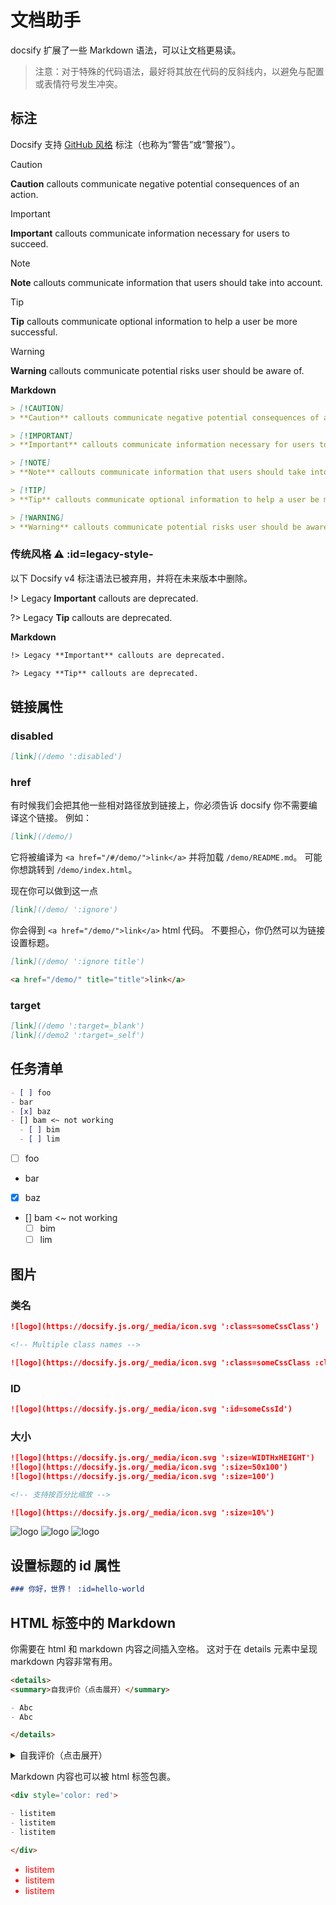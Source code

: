 # 文档助手

docsify 扩展了一些 Markdown 语法，可以让文档更易读。

> 注意：对于特殊的代码语法，最好将其放在代码的反斜线内，以避免与配置或表情符号发生冲突。

## 标注

Docsify 支持 [GitHub 风格](https://docs.github.com/en/get-started/writing-on-github/getting-started-with-writing-and-formatting-on-github/basic-writing-and-formatting-syntax#alerts) 标注（也称为“警告”或“警报”）。

<!-- prettier-ignore -->

> [!CAUTION]
> **Caution** callouts communicate negative potential consequences of an action.

<!-- prettier-ignore -->

> [!IMPORTANT]
> **Important** callouts communicate information necessary for users to succeed.

<!-- prettier-ignore -->

> [!NOTE]
> **Note** callouts communicate information that users should take into account.

<!-- prettier-ignore -->

> [!TIP]
> **Tip** callouts communicate optional information to help a user be more successful.

<!-- prettier-ignore -->

> [!WARNING]
> **Warning** callouts communicate potential risks user should be aware of.

**Markdown**

<!-- prettier-ignore -->

```markdown
> [!CAUTION]
> **Caution** callouts communicate negative potential consequences of an action.

> [!IMPORTANT]
> **Important** callouts communicate information necessary for users to succeed.

> [!NOTE]
> **Note** callouts communicate information that users should take into account.

> [!TIP]
> **Tip** callouts communicate optional information to help a user be more successful.

> [!WARNING]
> **Warning** callouts communicate potential risks user should be aware of.
```

### 传统风格 ⚠️ :id=legacy-style-

以下 Docsify v4 标注语法已被弃用，并将在未来版本中删除。

!> Legacy **Important** callouts are deprecated.

?> Legacy **Tip** callouts are deprecated.

**Markdown**

```markdown
!> Legacy **Important** callouts are deprecated.

?> Legacy **Tip** callouts are deprecated.
```

## 链接属性

### disabled

```markdown
[link](/demo ':disabled')
```

### href

有时候我们会把其他一些相对路径放到链接上，你必须告诉 docsify 你不需要编译这个链接。 例如：

```markdown
[link](/demo/)
```

它将被编译为 `<a href="/#/demo/">link</a>` 并将加载 `/demo/README.md`。 可能你想跳转到 `/demo/index.html`。

现在你可以做到这一点

```markdown
[link](/demo/ ':ignore')
```

你会得到 `<a href="/demo/">link</a>` html 代码。 不要担心，你仍然可以为链接设置标题。

```markdown
[link](/demo/ ':ignore title')

<a href="/demo/" title="title">link</a>
```

### target

```markdown
[link](/demo ':target=_blank')
[link](/demo2 ':target=_self')
```

## 任务清单

```markdown
- [ ] foo
- bar
- [x] baz
- [] bam <~ not working
  - [ ] bim
  - [ ] lim
```

- [ ] foo
- bar
- [x] baz
- [] bam <~ not working
  - [ ] bim
  - [ ] lim

## 图片

### 类名

```markdown
![logo](https://docsify.js.org/_media/icon.svg ':class=someCssClass')

<!-- Multiple class names -->

![logo](https://docsify.js.org/_media/icon.svg ':class=someCssClass :class=anotherCssClass')
```

### ID

```markdown
![logo](https://docsify.js.org/_media/icon.svg ':id=someCssId')
```

### 大小

```markdown
![logo](https://docsify.js.org/_media/icon.svg ':size=WIDTHxHEIGHT')
![logo](https://docsify.js.org/_media/icon.svg ':size=50x100')
![logo](https://docsify.js.org/_media/icon.svg ':size=100')

<!-- 支持按百分比缩放 -->

![logo](https://docsify.js.org/_media/icon.svg ':size=10%')
```

![logo](https://docsify.js.org/_media/icon.svg ":size=50x100")
![logo](https://docsify.js.org/_media/icon.svg ":size=100")
![logo](https://docsify.js.org/_media/icon.svg ":size=10%")

## 设置标题的 id 属性

```markdown
### 你好，世界！ :id=hello-world
```

## HTML 标签中的 Markdown

你需要在 html 和 markdown 内容之间插入空格。
这对于在 details 元素中呈现 markdown 内容非常有用。

```markdown
<details>
<summary>自我评价（点击展开）</summary>

- Abc
- Abc

</details>
```

<details>
<summary>自我评价（点击展开）</summary>

- Abc
- Abc

</details>

Markdown 内容也可以被 html 标签包裹。

```markdown
<div style='color: red'>

- listitem
- listitem
- listitem

</div>
```

<div style='color: red'>

- listitem
- listitem
- listitem

</div>
